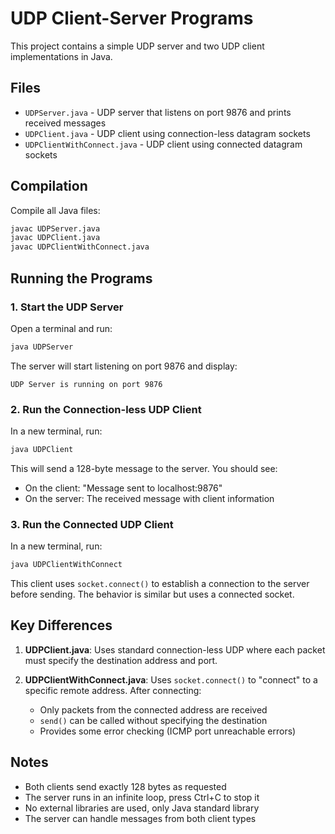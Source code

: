 # UDP Client-Server Programs

This project contains a simple UDP server and two UDP client implementations in Java.

## Files

- `UDPServer.java` - UDP server that listens on port 9876 and prints received messages
- `UDPClient.java` - UDP client using connection-less datagram sockets
- `UDPClientWithConnect.java` - UDP client using connected datagram sockets

## Compilation

Compile all Java files:

```bash
javac UDPServer.java
javac UDPClient.java
javac UDPClientWithConnect.java
```

## Running the Programs

### 1. Start the UDP Server

Open a terminal and run:

```bash
java UDPServer
```

The server will start listening on port 9876 and display:
```
UDP Server is running on port 9876
```

### 2. Run the Connection-less UDP Client

In a new terminal, run:

```bash
java UDPClient
```

This will send a 128-byte message to the server. You should see:
- On the client: "Message sent to localhost:9876"
- On the server: The received message with client information

### 3. Run the Connected UDP Client

In a new terminal, run:

```bash
java UDPClientWithConnect
```

This client uses `socket.connect()` to establish a connection to the server before sending. The behavior is similar but uses a connected socket.

## Key Differences

1. **UDPClient.java**: Uses standard connection-less UDP where each packet must specify the destination address and port.

2. **UDPClientWithConnect.java**: Uses `socket.connect()` to "connect" to a specific remote address. After connecting:
   - Only packets from the connected address are received
   - `send()` can be called without specifying the destination
   - Provides some error checking (ICMP port unreachable errors)

## Notes

- Both clients send exactly 128 bytes as requested
- The server runs in an infinite loop, press Ctrl+C to stop it
- No external libraries are used, only Java standard library
- The server can handle messages from both client types